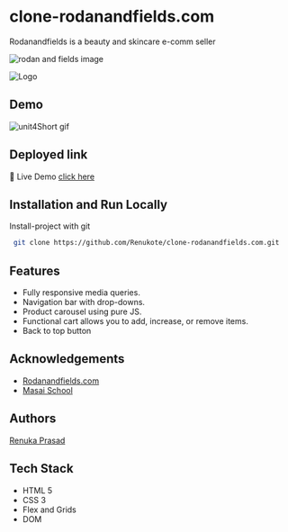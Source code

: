 # clone-rodanandfields.com

Rodanandfields is a beauty and skincare e-comm seller

<img src = "http://www.rodanandfields.com/medias/rf-logo.svg?context=bWFzdGVyfGltYWdlc3w3MzczfGltYWdlL3N2Zyt4bWx8aW1hZ2VzL2g2MC9oYWIvODgyMjE0NzE4NjcxOC5zdmd8YjNmMmU2YTg5MTM0NTMzM2Y2ODg2ZmRkZTJhNmY2OWZhYmYyYjk5NWQxODkxODFiYjVkY2MxY2NjOWRlMzA5OA" alt = "rodan and fields image"/>

![Logo]()

    

## Demo
![unit4Short gif](https://user-images.githubusercontent.com/91539305/147107410-e2cf1961-f777-4e33-8a49-586a9a612cb5.gif)

## Deployed link
🔹 Live Demo [click here](https://renukote.github.io/clone-rodanandfields.com/homePage.html)


## Installation and Run Locally

Install-project with git

```bash
 git clone https://github.com/Renukote/clone-rodanandfields.com.git
```

## Features

- Fully responsive media queries.
- Navigation bar with drop-downs.
- Product carousel using pure JS.
- Functional cart allows you to add, increase, or remove items.
- Back to top button


## Acknowledgements

 - [Rodanandfields.com](https://www.rodanandfields.com/en-us/)
 - [Masai School](https://masaischool.com/)
 

## Authors 
[Renuka Prasad](https://github.com/Renukote)


## Tech Stack
- HTML 5
- CSS 3
- Flex and Grids
- DOM

